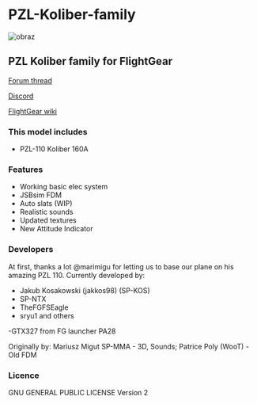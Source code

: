 # PZL-Koliber-family

![obraz](https://user-images.githubusercontent.com/72032903/190264836-66ec08f8-5351-4bb5-bd48-a179c9de8aa5.png)

## PZL Koliber family for FlightGear

[Forum thread](https://forum.flightgear.org/viewtopic.php?f=4&t=40849)

[Discord](https://discord.gg/beADn2sWM6)

[FlightGear wiki](https://wiki.flightgear.org/PZL-Koliber-family)

### This model includes

- PZL-110 Koliber 160A

### Features

- Working basic elec system
- JSBsim FDM
- Auto slats (WIP)
- Realistic sounds
- Updated textures
- New Attitude Indicator

### Developers

At first, thanks a lot @marimigu for letting us to base our plane on his amazing PZL 110.
Currently developed by:

- Jakub Kosakowski (jakkos98) (SP-KOS)
- SP-NTX
- TheFGFSEagle
- sryu1
and others

-GTX327 from FG launcher PA28

Originally by: Mariusz Migut SP-MMA - 3D, Sounds; Patrice Poly (WooT) - Old FDM

### Licence

GNU GENERAL PUBLIC LICENSE Version 2
